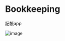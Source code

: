 # Bookkeeping
記帳app


 ![image](https://github.com/maddddxx/Bookkeeping/assets/103488412/90befed3-3350-4981-9dce-3c1f152588ac)
